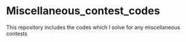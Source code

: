 # Miscellaneous_contest_codes
This repository includes the codes which I solve for any miscellaneous contests
